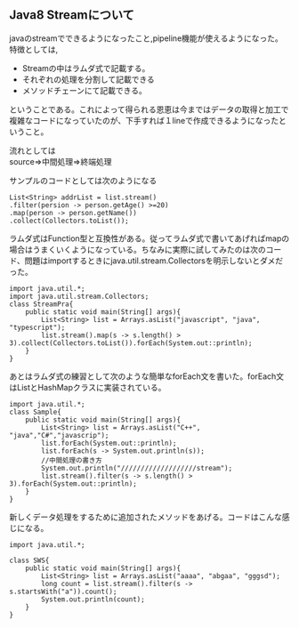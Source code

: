 Java8 Streamについて
---
javaのstreamでできるようになったこと,pipeline機能が使えるようになった。
特徴としては,
+ Streamの中はラムダ式で記載する。
+ それぞれの処理を分割して記載できる
+ メソッドチェーンにて記載できる。

ということである。これによって得られる恩恵は今まではデータの取得と加工で複雑なコードになっていたのが、下手すれば１lineで作成できるようになったということ。


流れとしては<br>
source=>中間処理=>終端処理

サンプルのコードとしては次のようになる

    List<String> addrList = list.stream()
    .filter(persion -> person.getAge() >=20)
    .map(person -> person.getName())
    .collect(Collectors.toList());

ラムダ式はFunction型と互換性がある。従ってラムダ式で書いてあげればmapの場合はうまくいくようになっている。ちなみに実際に試してみたのは次のコード、問題はimportするときにjava.util.stream.Collectorsを明示しないとダメだった。

    import java.util.*;
    import java.util.stream.Collectors;
    class StreamPra{
        public static void main(String[] args){
            List<String> list = Arrays.asList("javascript", "java", "typescript");
            list.stream().map(s -> s.length() > 3).collect(Collectors.toList()).forEach(System.out::println);
        }
    }

あとはラムダ式の練習として次のような簡単なforEach文を書いた。forEach文はListとHashMapクラスに実装されている。

    import java.util.*;
    class Sample{
        public static void main(String[] args){
            List<String> list = Arrays.asList("C++", "java","C#","javascrip");
            list.forEach(System.out::println);
            list.forEach(s -> System.out.println(s));
            //中間処理の書き方
            System.out.println("///////////////////stream");
            list.stream().filter(s -> s.length() > 3).forEach(System.out::println);
        }
    }

新しくデータ処理をするために追加されたメソッドをあげる。コードはこんな感じになる。

    import java.util.*;

    class SWS{
        public static void main(String[] args){
            List<String> list = Arrays.asList("aaaa", "abgaa", "gggsd");
            long count = list.stream().filter(s -> s.startsWith("a")).count();
            System.out.println(count);
        }
    }
